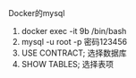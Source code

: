 Docker的mysql

1. docker exec -it 9b /bin/bash
2. mysql -u root -p  密码123456
3. USE CONTRACT;  选择数据库
4. SHOW TABLES;  选择表项